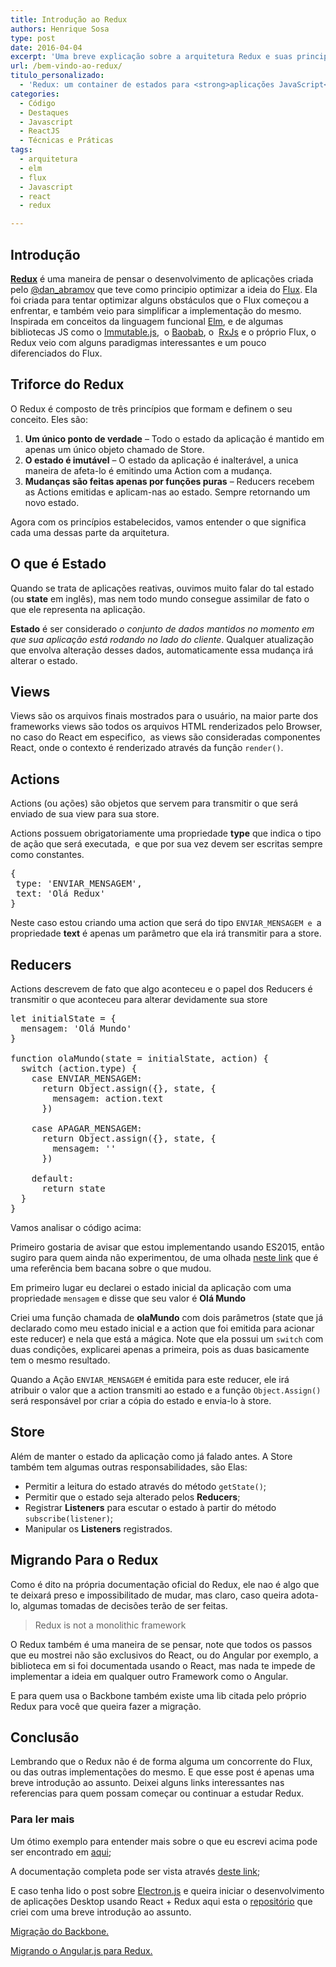 ```yaml
---
title: Introdução ao Redux
authors: Henrique Sosa
type: post
date: 2016-04-04
excerpt: 'Uma breve explicação sobre a arquitetura Redux e suas principais características '
url: /bem-vindo-ao-redux/
titulo_personalizado:
  - 'Redux: um container de estados para <strong>aplicações JavaScript</strong>'
categories:
  - Código
  - Destaques
  - Javascript
  - ReactJS
  - Técnicas e Práticas
tags:
  - arquitetura
  - elm
  - flux
  - Javascript
  - react
  - redux

---
```

## Introdução

**[Redux][1]** é uma maneira de pensar o desenvolvimento de aplicações criada pelo <a href="https://twitter.com/dan_abramov" target="_blank">@dan_abramov</a> que teve como principio optimizar a ideia do <a href="https://facebook.github.io/flux/" target="_blank">Flux</a>. Ela foi criada para tentar optimizar alguns obstáculos que o Flux começou a enfrentar, e também veio para simplificar a implementação do mesmo. Inspirada em conceitos da linguagem funcional <a href="http://elm-lang.org/" target="_blank">Elm</a>, e de algumas bibliotecas JS como o <a href="https://facebook.github.io/immutable-js/" target="_blank">Immutable.js</a>,  o <a href="https://github.com/Yomguithereal/baobab" target="_blank">Baobab</a>, o  <a href="https://github.com/Reactive-Extensions/RxJS" target="_blank">RxJs</a> e o próprio Flux, o Redux veio com alguns paradigmas interessantes e um pouco diferenciados do Flux.

## Triforce do Redux

O Redux é composto de três princípios que formam e definem o seu conceito. Eles são:

  1. **Um único ponto de verdade** &#8211; Todo o estado da aplicação é mantido em apenas um único objeto chamado de Store.
  2. **O estado é imutável** &#8211; O estado da aplicação é inalterável, a unica maneira de afeta-lo é emitindo uma Action com a mudança.
  3. **Mudanças são feitas apenas por funções puras** &#8211; Reducers recebem as Actions emitidas e aplicam-nas ao estado. Sempre retornando um novo estado.

Agora com os princípios estabelecidos, vamos entender o que significa cada uma dessas parte da arquitetura.

## O que é Estado

Quando se trata de aplicações reativas, ouvimos muito falar do tal estado (ou **state** em inglês), mas nem todo mundo consegue assimilar de fato o que ele representa na aplicação.

**Estado** é ser considerado _o conjunto de dados mantidos no momento em que sua aplicação está rodando no lado do cliente_. Qualquer atualização que envolva alteração desses dados, automaticamente essa mudança irá alterar o estado.

## Views

Views são os arquivos finais mostrados para o usuário, na maior parte dos frameworks views são todos os arquivos HTML renderizados pelo Browser, no caso do React em especifico,  as views são consideradas componentes React, onde o contexto é renderizado através da função `render()`.

## Actions

Actions (ou ações) são objetos que servem para transmitir o que será enviado de sua view para sua store.

Actions possuem obrigatoriamente uma propriedade **type** que indica o tipo de ação que será executada,  e que por sua vez devem ser escritas sempre como constantes.

<pre class="lang-javascript">{
 type: 'ENVIAR_MENSAGEM',
 text: 'Olá Redux'
}
</pre>

Neste caso estou criando uma action que será do tipo `ENVIAR_MENSAGEM e `a propriedade **text** é apenas um parâmetro que ela irá transmitir para a store.

## Reducers

Actions descrevem de fato que algo aconteceu e o papel dos Reducers é transmitir o que aconteceu para alterar devidamente sua store

<pre class="lang-javascript">let initialState = {
  mensagem: 'Olá Mundo'
}

function olaMundo(state = initialState, action) {
  switch (action.type) {
    case ENVIAR_MENSAGEM:
      return Object.assign({}, state, {
        mensagem: action.text
      })
    
    case APAGAR_MENSAGEM:
      return Object.assign({}, state, {
        mensagem: ''
      })
    
    default:
      return state
  }
}
</pre>

Vamos analisar o código acima:

Primeiro gostaria de avisar que estou implementando usando ES2015, então sugiro para quem ainda não experimentou, de uma olhada <a href="https://babeljs.io/docs/learn-es2015/" target="_blank">neste link</a> que é uma referência bem bacana sobre o que mudou.

Em primeiro lugar eu declarei o estado inicial da aplicação com uma propriedade `mensagem` e disse que seu valor é **Olá Mundo**

Criei uma função chamada de **olaMundo** com dois parâmetros (state que já declarado como meu estado inicial e a action que foi emitida para acionar este reducer) e nela que está a mágica. Note que ela possui um `switch` com duas condições, explicarei apenas a primeira, pois as duas basicamente tem o mesmo resultado.

Quando a Ação `ENVIAR_MENSAGEM` é emitida para este reducer, ele irá atribuir o valor que a action transmiti ao estado e a função `Object.Assign()` será responsável por criar a cópia do estado e envia-lo à store.

## Store

Além de manter o estado da aplicação como já falado antes. A Store também tem algumas outras responsabilidades, são Elas:

  * Permitir a leitura do estado através do método `getState()`;
  * Permitir que o estado seja alterado pelos **Reducers**;
  * Registrar **Listeners** para escutar o estado à partir do método `subscribe(listener)`;
  * Manipular os **Listeners** registrados.

## 

## Migrando Para o Redux

Como é dito na própria documentação oficial do Redux, ele nao é algo que te deixará preso e impossibilitado de mudar, mas claro, caso queira adota-lo, algumas tomadas de decisões terão de ser feitas.

> Redux is not a monolithic framework

O Redux também é uma maneira de se pensar, note que todos os passos que eu mostrei não são exclusivos do React, ou do Angular por exemplo, a biblioteca em si foi documentada usando o React, mas nada te impede de implementar a ideia em qualquer outro Framework como o Angular.

E para quem usa o Backbone também existe uma lib citada pelo próprio Redux para você que queira fazer a migração.

## Conclusão

Lembrando que o Redux não é de forma alguma um concorrente do Flux, ou das outras implementações do mesmo. E que esse post é apenas uma breve introdução ao assunto. Deixei alguns links interessantes nas referencias para quem possam começar ou continuar a estudar Redux.

### Para ler mais

Um ótimo exemplo para entender mais sobre o que eu escrevi acima pode ser encontrado em <a href="https://github.com/reactjs/redux/tree/master/examples/todomvc" target="_blank">aqui</a>;

A documentação completa pode ser vista através <a href="http://redux.js.org/" target="_blank">deste link</a>;

E caso tenha lido o post sobre <a href="http://tableless.com.br/introducao-ao-electron/" target="_blank">Electron.js</a> e queira iniciar o desenvolvimento de aplicações Desktop usando React + Redux aqui esta o <a href="https://github.com/henriquesosa/electron-intro" target="_blank">repositório</a> que criei com uma breve introdução ao assunto.

<a href="https://github.com/redbooth/backbone-redux" target="_blank">Migração do Backbone.</a>

<a href="https://github.com/wbuchwalter/ng-redux" target="_blank">Migrando o Angular.js para Redux.</a>

 [1]: http://redux.js.org/docs/introduction/index.html
